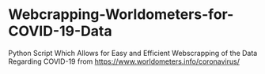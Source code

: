 # Webcrapping-Worldometers-for-COVID-19-Data
Python Script Which Allows for Easy and Efficient Webscrapping of the Data Regarding COVID-19 from https://www.worldometers.info/coronavirus/
